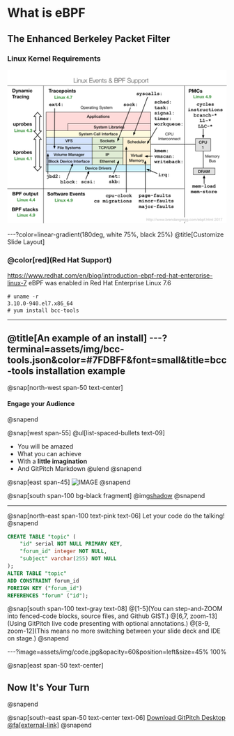 # What is **eBPF**
The Enhanced Berkeley Packet Filter
---

### Linux Kernel Requirements

![IMAGE](assets/img/linux_ebpf_support.png)

---?color=linear-gradient(180deg, white 75%, black 25%)
@title[Customize Slide Layout]

### @color[red](Red Hat Support)
https://www.redhat.com/en/blog/introduction-ebpf-red-hat-enterprise-linux-7
eBPF was enabled in Red Hat Enterprise Linux 7.6 
```
# uname -r
3.10.0-940.el7.x86_64
# yum install bcc-tools
```
---
@title[An example of an install]
---?terminal=assets/img/bcc-tools.json&color=#7FDBFF&font=small&title=bcc-tools installation example
---
@snap[north-west span-50 text-center]
#### Engage your Audience
@snapend

@snap[west span-55]
@ul[list-spaced-bullets text-09]
- You will be amazed
- What you can achieve
- With a **little imagination**
- And GitPitch Markdown
@ulend
@snapend

@snap[east span-45]
![IMAGE](assets/img/conference.png)
@snapend

@snap[south span-100 bg-black fragment]
@img[shadow](assets/img/conference.png)
@snapend

---

@snap[north-east span-100 text-pink text-06]
Let your code do the talking!
@snapend

```sql zoom-18
CREATE TABLE "topic" (
    "id" serial NOT NULL PRIMARY KEY,
    "forum_id" integer NOT NULL,
    "subject" varchar(255) NOT NULL
);
ALTER TABLE "topic"
ADD CONSTRAINT forum_id
FOREIGN KEY ("forum_id")
REFERENCES "forum" ("id");
```

@snap[south span-100 text-gray text-08]
@[1-5](You can step-and-ZOOM into fenced-code blocks, source files, and Github GIST.)
@[6,7, zoom-13](Using GitPitch live code presenting with optional annotations.)
@[8-9, zoom-12](This means no more switching between your slide deck and IDE on stage.)
@snapend


---?image=assets/img/code.jpg&opacity=60&position=left&size=45% 100%

@snap[east span-50 text-center]
## Now It's **Your** Turn
@snapend

@snap[south-east span-50 text-center text-06]
[Download GitPitch Desktop @fa[external-link]](https://gitpitch.com/docs/getting-started/tutorial/)
@snapend

